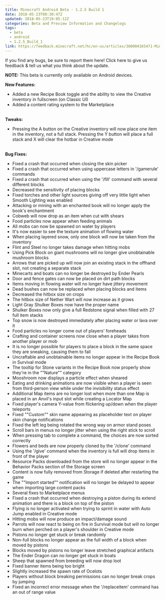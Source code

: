 ```yaml
---
title: Minecraft Android Beta - 1.2.5 Build 1
date: 2018-05-23T08:30:47Z
updated: 2018-05-23T19:05:12Z
categories: Beta and Preview Information and Changelogs
tags:
  - beta
  - android
  - 1.2.5_Build_1
link: https://feedback.minecraft.net/hc/en-us/articles/360004165471-Minecraft-Android-Beta-1-2-5-Build-1
---
```


If you find any bugs, be sure to report them here! Click here to give us feedback & tell us what you think about the update.

**NOTE:** This beta is currently only available on Android devices.

**New Features:**

-   Added a new Recipe Book toggle and the ability to view the Creative inventory in fullscreen (on Classic UI)
-   Added a content rating system to the Marketplace

\
**Tweaks:**

-   Pressing the A button on the Creative inventory will now place one item in the inventory, not a full stack. Pressing the Y button will place a full stack and X will clear the hotbar in Creative mode

\
**Bug Fixes:**

-   Fixed a crash that occurred when closing the skin picker
-   Fixed a crash that occurred when using uppercase letters in \'/gamerule\' commands
-   Fixed a crash that occurred when using the \'/fill\' command with several different blocks
-   Decreased the sensitivity of placing blocks
-   Fixed torches and other light sources giving off very little light when Smooth Lighting was enabled
-   Attacking or mining with an enchanted book will no longer apply the book\'s enchantment
-   Cobweb will now drop as an item when cut with shears
-   Food particles now appear when feeding animals
-   All mobs can now be spawned on water by players
-   It\'s now easier to see the texture animation of flowing water
-   When placing layered snow, only one block will now be taken from the inventory
-   Flint and Steel no longer takes damage when hitting mobs
-   Using Pick Block on giant mushrooms will no longer give unobtainable mushroom blocks
-   Arrows that are picked up will now join an existing stack in the offhand slot, not creating a separate stack
-   Minecarts and boats can no longer be destroyed by Ender Pearls
-   Door and fence gates can now be placed on dirt path blocks
-   Items moving in flowing water will no longer have jittery movement
-   Dead bushes can now be replaced when placing blocks and items
-   Decreased the hitbox size on crops
-   The hitbox size of Nether Wart will now increase as it grows
-   Light Gray Shulker Boxes now have the proper name
-   Shulker Boxes now only give a full Redstone signal when filled with 27 full item stacks
-   Top snow is now destroyed immediately after placing water or lava over it
-   Food particles no longer come out of players\' foreheads
-   Crafting and container screens now close when a player takes from another player or mob
-   It is no longer possible for players to place a block in the same space they are sneaking, causing them to fall
-   Uncraftable and unobtainable items no longer appear in the Recipe Book in Survival mode
-   The tooltip for Stone variants in the Recipe Book now properly show they\'re in the \"\"Nature\"\" category
-   Mooshroom now displays a particle effect when sheared
-   Eating and drinking animations are now visible when a player is seen from third-person view while under the invisibility status effect
-   Additional Map items are no longer lost when more than one Map is placed in an Anvil's input slot while creating a Locator Map
-   Fixed player\'s camera Y-value from flickering up/down when the player teleports
-   Fixed \"\"Custom\"\" skin name appearing as placeholder text on player skin change notifications
-   Fixed the left leg being rotated the wrong way on armor stand poses
-   Scroll bars in menus no longer jitter when using the right stick to scroll
-   When pressing tab to complete a command, the choices are now sorted correctly
-   Flowers and beds are now properly cloned by the \'/clone\' command
-   Using the \'/give\' command when the inventory is full will drop items in front of the player
-   Resource Packs downloaded from the store will no longer appear in the Behavior Packs section of the Storage screen
-   Content is now fully removed from Storage if deleted after restarting the game
-   The \"\"Import started\"\" notification will no longer be delayed to appear when importing large content packs
-   Several fixes to Marketplace menus
-   Fixed a crash that occurred when destroying a piston during its extend animation and there is a block on top of the piston
-   Flying is no longer activated when trying to sprint in water with Auto Jump enabled in Creative mode
-   Hitting mobs will now produce an impact/damage sound
-   Parrots will now react to being on fire in Survival mode but will no longer burn when perched on a player\'s shoulder in Creative mode
-   Pistons no longer get stuck or break randomly
-   Non-full blocks no longer appear as the full width of a block when moved by pistons
-   Blocks moved by pistons no longer leave stretched graphical artifacts
-   The Ender Dragon can no longer get stuck in boats
-   Sheep that spawned from breeding will now drop loot
-   Fixed banner items being too bright
-   Slightly increased the spawn rate of Ocelots
-   Players without block breaking permissions can no longer break crops by jumping
-   Fixed an incorrect error message when the \'/replaceitem\' command has an out of range value

<div>

 

</div>
